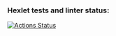 ### Hexlet tests and linter status:
[![Actions Status](https://github.com/vaspav98/java-project-61/workflows/hexlet-check/badge.svg)](https://github.com/vaspav98/java-project-61/actions)